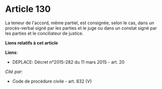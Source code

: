 # Article 130

La teneur de l'accord, même partiel, est consignée, selon le cas, dans un procès-verbal signé par les parties et le juge ou
dans un constat signé par les parties et le conciliateur de justice.

**Liens relatifs à cet article**

**Liens**:

  - DEPLACE: Décret n°2015-282 du 11 mars 2015 - art. 20

_Cité par_:

  - Code de procédure civile - art. 832 (V)
